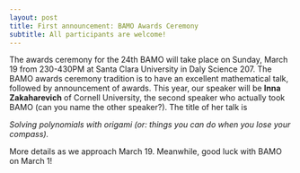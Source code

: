 ```yaml
---
layout: post                                                         
title: First announcement: BAMO Awards Ceremony
subtitle: All participants are welcome!
---
```


The awards ceremony for the 24th BAMO will take place on Sunday, March 19 from 230-430PM at Santa Clara University in Daly Science 207.
The BAMO awards ceremony tradition is to have an excellent mathematical talk, followed by announcement of awards.  This year, our speaker will be
**Inna Zakaharevich** of Cornell University, the second speaker who actually took BAMO (can you name the other speaker?).  The title of her talk is 


*Solving polynomials with origami (or: things you can do when you lose your compass).*

More details as we approach March 19.  Meanwhile, good luck with BAMO on March 1! 

